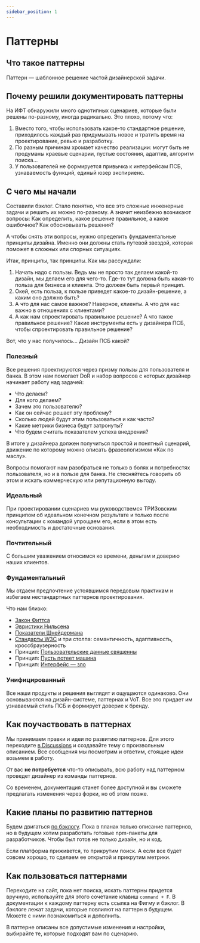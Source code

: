 ```yaml
---
sidebar_position: 1
---
```

# Паттерны

## Что такое паттерны
Паттерн — шаблонное решение частой дизайнерской задачи.

## Почему решили документировать паттерны
На ИФТ обнаружили много однотипных сценариев, которые были решены по-разному, иногда радикально. Это плохо, потому что:
1. Вместо того, чтобы использовать какое-то стандартное решение, приходилось каждый раз придумывать новое и тратить время на проектирование, ревью и разработку. 
2. По разным причинам хромает качество реализации: могут быть не продуманы краевые сценарии, пустые состояния, адаптив, алгоритм поиска...
3. У пользователей не формируется привычка к интерфейсам ПСБ, узнаваемость функций, единый юзер экспириенс. 

## С чего мы начали
Составили бэклог. Стало понятно, что все это сложные инженерные задачи и решить их можно по-разному. А значит неизбежно возникают вопросы: Как определить, какое решение правильное, а какое ошибочное? Как обосновывать решения? 

А чтобы снять эти вопросы, нужно определить фундаментальные принципы дизайна. Именно они должны стать путевой звездой, которая поможет в сложных или спорных ситуациях.

Итак, принципы, так принципы. Как мы рассуждали:
1. Начать надо с пользы. Ведь мы не просто так делаем какой-то дизайн, мы делаем его для чего-то. Где-то тут должна быть какая-то польза для бизнеса и клиента. Это должен быть первый принцип.
2. Окей, есть польза, к пользе приведет какое-то дизайн-решение, а каким оно должно быть?
3. А что для нас самое важное? Наверное, клиенты. А что для нас важно в отношениях с клиентами?
4. А как нам спроектировать правильное решение? А что такое правильное решение? Какие инструменты есть у дизайнера ПСБ, чтобы спроектировать правильное решение?

Вот, что у нас получилось… Дизайн ПСБ какой?

### Полезный
Все решения проектируются через призму пользы для пользователя и банка. В этом нам помогает DoR и набор вопросов с которых дизайнер начинает работу над задачей:
- Что делаем?
- Для кого делаем?
- Зачем это пользователю?
- Как он сейчас решает эту проблему?
- Сколько людей будут этим пользоваться и как часто?
- Какие метрики бизнеса будут затронуты?
- Что будем считать показателем успеха внедрения?

В итоге у дизайнера должен получиться простой и понятный сценарий, движение по которому можно описать фразеологизмом «Как по маслу».

Вопросы помогают нам разобраться не только в болях и потребностях пользователя, но и в пользе для банка. Не стесняйтесь говорить об этом и искать коммерческую или репутационную выгоду.

### Идеальный
При проектировании сценариев мы руководствемся ТРИЗовским принципом об идеальном конечном результате и только после консультации с командой упрощаем его, если в этом есть необходимость и достаточные основания. 

### Почтительный
С большим уважением относимся ко времени, деньгам и доверию наших клиентов. 

### Фундаментальный
Мы отдаем предпочтение устоявшимся передовым практикам и избегаем нестандартных паттернов проектирования.

Что нам близко:
- [Закон Фиттса](https://bureau.ru/bb/soviet/20160517/)
- [Эвристики Нильсена](https://habr.com/ru/companies/tele2/articles/708452/)
- [Показатели Шнейдермана](https://habr.com/ru/articles/449994/)
- [Стандарты W3C](https://www.w3.org/) и три столпа: семантичность, адаптивность, кроссбраузерность
- Принцип: [Пользовательские данные священны](https://bureau.ru/bb/soviet/20150505/)
- Принцип: [Пусть потеет машина](https://www.maximilyahov.ru/blog/all/must-sweat/)
- Принцип: [Интерфейс — зло](https://bureau.ru/about/interface-is-evil/)

### Унифицированный
Все наши продукты и решения выглядят и ощущаются одинаково. Они основываются на дизайн-системе, паттернах и VoT. Все это придает им узнаваемый стиль ПСБ и формирует доверие к бренду.



## Как поучаствовать в паттернах
Мы принимаем правки и идеи по развитию паттернов. Для этого переходите [в Discussions](https://github.com/metz-hei/psb/discussions) и создавайте тему с произвольным описанием. Все сообщения мы посмотрим и ответим, стоящие идеи возьмем в работу.

От вас **не потребуется** что-то описывать, всю работу над паттерном проведет дизайнер из команды паттернов.

Со временем, документация станет более доступной и вы сможете предлагать изменения через форки, но об этом позже. 

## Какие планы по развитию паттернов
Будем двигаться [по бэклогу](https://github.com/metz-hei/psb/issues). Пока в планах только описание паттернов, но в будущем хотим разработать готовые npm-пакеты для разработчиков. Чтобы был готов не только дизайн, но и код. 

Если платформа приживется, то прикрутим поиск. А если все будет совсем хорошо, то сделаем ее открытой и прикрутим метрики.

## Как пользоваться паттернами
Переходите на сайт, пока нет поиска, искать паттерны придется вручную, используйте для этого сочетание клавиш `command + F`. В документации к каждому паттерну есть ссылка на Фигму и бэклог. В бэклоге лежат задачи, которые повлияют на паттерн в будущем. Можете с ними познакомиться и дополнить.

В паттерне описаны все допустимые изменения и настройки, выбирайте те, которые подходят вам по сценарию.
